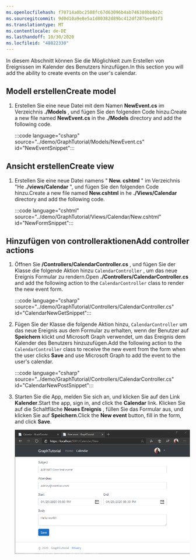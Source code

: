 ```yaml
---
ms.openlocfilehash: f70714a0bc2588fc67d63096b4ab746380bb8e2c
ms.sourcegitcommit: 9d0d10a9e8e5a1d80382d89bc412df287bee03f3
ms.translationtype: MT
ms.contentlocale: de-DE
ms.lasthandoff: 10/30/2020
ms.locfileid: "48822330"
---
```

<!-- markdownlint-disable MD002 MD041 -->

<span data-ttu-id="8f4b2-101">In diesem Abschnitt können Sie die Möglichkeit zum Erstellen von Ereignissen im Kalender des Benutzers hinzufügen.</span><span class="sxs-lookup"><span data-stu-id="8f4b2-101">In this section you will add the ability to create events on the user's calendar.</span></span>

## <a name="create-model"></a><span data-ttu-id="8f4b2-102">Modell erstellen</span><span class="sxs-lookup"><span data-stu-id="8f4b2-102">Create model</span></span>

1. <span data-ttu-id="8f4b2-103">Erstellen Sie eine neue Datei mit dem Namen **NewEvent.cs** im Verzeichnis **./Models** , und fügen Sie den folgenden Code hinzu.</span><span class="sxs-lookup"><span data-stu-id="8f4b2-103">Create a new file named **NewEvent.cs** in the **./Models** directory and add the following code.</span></span>

    :::code language="csharp" source="../demo/GraphTutorial/Models/NewEvent.cs" id="NewEventSnippet":::

## <a name="create-view"></a><span data-ttu-id="8f4b2-104">Ansicht erstellen</span><span class="sxs-lookup"><span data-stu-id="8f4b2-104">Create view</span></span>

1. <span data-ttu-id="8f4b2-105">Erstellen Sie eine neue Datei namens " **New. cshtml** " im Verzeichnis "He **./views/Calendar** ", und fügen Sie den folgenden Code hinzu.</span><span class="sxs-lookup"><span data-stu-id="8f4b2-105">Create a new file named **New.cshtml** in he **./Views/Calendar** directory and add the following code.</span></span>

    :::code language="cshtml" source="../demo/GraphTutorial/Views/Calendar/New.cshtml" id="NewFormSnippet":::

## <a name="add-controller-actions"></a><span data-ttu-id="8f4b2-106">Hinzufügen von controlleraktionen</span><span class="sxs-lookup"><span data-stu-id="8f4b2-106">Add controller actions</span></span>

1. <span data-ttu-id="8f4b2-107">Öffnen Sie **/Controllers/CalendarController.cs** , und fügen Sie der Klasse die folgende Aktion hinzu `CalendarController` , um das neue Ereignis Formular zu rendern.</span><span class="sxs-lookup"><span data-stu-id="8f4b2-107">Open **./Controllers/CalendarController.cs** and add the following action to the `CalendarController` class to render the new event form.</span></span>

    :::code language="csharp" source="../demo/GraphTutorial/Controllers/CalendarController.cs" id="CalendarNewGetSnippet":::

1. <span data-ttu-id="8f4b2-108">Fügen Sie der Klasse die folgende Aktion hinzu, `CalendarController` um das neue Ereignis aus dem Formular zu erhalten, wenn der Benutzer auf **Speichern** klickt und Microsoft Graph verwendet, um das Ereignis dem Kalender des Benutzers hinzuzufügen.</span><span class="sxs-lookup"><span data-stu-id="8f4b2-108">Add the following action to the `CalendarController` class to receive the new event from the form when the user clicks **Save** and use Microsoft Graph to add the event to the user's calendar.</span></span>

    :::code language="csharp" source="../demo/GraphTutorial/Controllers/CalendarController.cs" id="CalendarNewPostSnippet":::

1. <span data-ttu-id="8f4b2-109">Starten Sie die App, melden Sie sich an, und klicken Sie auf den Link **Kalender**.</span><span class="sxs-lookup"><span data-stu-id="8f4b2-109">Start the app, sign in, and click the **Calendar** link.</span></span> <span data-ttu-id="8f4b2-110">Klicken Sie auf die Schaltfläche **Neues Ereignis** , füllen Sie das Formular aus, und klicken Sie auf **Speichern**.</span><span class="sxs-lookup"><span data-stu-id="8f4b2-110">Click the **New event** button, fill in the form, and click **Save**.</span></span>

    ![Screenshot des neuen Ereignis Formulars](./images/create-event-01.png)
